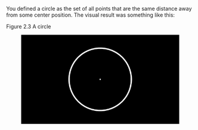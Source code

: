 <p class="main-text small-text">
    You defined a circle as the set of all points that are the same distance away from some center position. The visual result was something like this:
</p>
<p class="small-text">
    Figure 2.3 A circle
</p>
<div class="one-two-one-grid">
    <div></div>
    <div>
        <figure>
            <img src="/assets/images/ch02/circle.png" alt="Diagram of a circle">
        </figure>
    </div>
    <div></div>
</div>